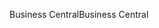 <span data-ttu-id="e4ad7-101">Business Central</span><span class="sxs-lookup"><span data-stu-id="e4ad7-101">Business Central</span></span>
